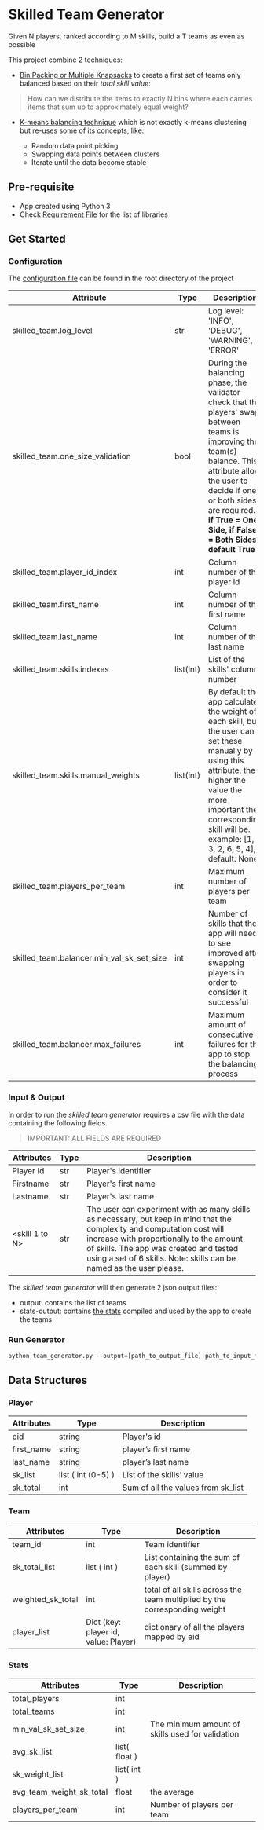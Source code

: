 # Skilled Team Generator
Given N players, ranked according to M skills, build a T teams as even as possible

This project combine 2 techniques:
* [Bin Packing or Multiple Knapsacks](https://pypi.org/project/binpacking/) to create a first set of teams only balanced based on their <em>total skill value</em>:

> How can we distribute the items to exactly N bins where each carries items that sum up to approximately equal weight?

* [K-means balancing technique](https://en.wikipedia.org/wiki/K-means_clustering) which is not exactly k-means clustering but re-uses some of its concepts, like:
    
    * Random data point picking
    * Swapping data points between clusters
    * Iterate until the data become stable

## Pre-requisite
* App created using Python 3
* Check [Requirement File](requirements.txt) for the list of libraries
## Get Started
### Configuration
The [configuration file](app-config.yml) can be found in the root directory of the project

|Attribute|Type|Description|
| --- | --- | --- |
|skilled_team.log_level|str|Log level: 'INFO', 'DEBUG', 'WARNING', 'ERROR'|
|skilled_team.one_size_validation|bool|During the balancing phase, the validator check that the players' swap between teams is improving the team(s) balance. This attribute allow the user to decide if one or both sides are required. <strong>if True = One Side, if False = Both Sides. default True</strong>|
|skilled_team.player_id_index|int|Column number of the player id|
|skilled_team.first_name|int|Column number of the first name|
|skilled_team.last_name|int|Column number of the last name|
|skilled_team.skills.indexes|list(int)|List of the skills' column number|
|skilled_team.skills.manual_weights|list(int)|By default the app calculate the weight of each skill, but the user can set these manually by using this attribute, the higher the value the more important the corresponding skill will be. example: [1, 3, 2, 6, 5, 4], default: None|
|skilled_team.players_per_team|int|Maximum number of players per team|
|skilled_team.balancer.min_val_sk_set_size|int|Number of skills that the app will need to see improved after swapping players in order to consider it successful|
|skilled_team.balancer.max_failures|int|Maximum amount of consecutive failures for the app to stop the balancing process|

### Input & Output
In order to run the <em>skilled team generator</em> requires a csv file with the data containing the following fields.
> IMPORTANT: ALL FIELDS ARE REQUIRED

|Attributes|Type|Description|
| --- | --- | --- |
|Player Id|str|Player's identifier|
|Firstname|str|Player's first name|
|Lastname|str|Player's last name|
|<skill 1 to N>|str|The user can experiment with as many skills as necessary, but keep in mind that the complexity and computation cost will increase with proportionally to the amount of skills. The app was created and tested using a set of 6 skills. Note: skills can be named as the user please.|

The <em>skilled team generator</em> will then generate 2 json output files:
* output: contains the list of teams
* stats-output: contains [the stats](#a-namestatsstatsa) compiled and used by the app to create the teams

### Run Generator
```python
python team_generator.py --output=[path_to_output_file] path_to_input_file
```
## Data Structures
### Player
|Attributes|Type|Description|
| --- | --- | --- |
|pid|string|Player's id|
|first_name|string|player’s first name|
|last_name|string|player’s last name|
|sk_list|list ( int (0-5) )|List of the skills’ value|
|sk_total|int|Sum of all the values from sk_list|

### Team
|Attributes|Type|Description|
| --- | --- | --- |
|team_id|int|Team identifier|
|sk_total_list|list ( int )|List containing the sum of each skill (summed by player)|
|weighted_sk_total|int|total of all skills across the team multiplied by the corresponding weight|
|player_list|Dict (key: player id, value: Player)|dictionary of all the players mapped by eid|

### <a name="stats">Stats</a>
|Attributes|Type|Description|
| --- | --- | --- |
|total_players|int||
|total_teams|int||
|min_val_sk_set_size|int|The minimum amount of skills used for validation|
|avg_sk_list|list( float )||
|sk_weight_list|list( int )||
|avg_team_weight_sk_total|float|the average|
|players_per_team|int|Number of players per team|